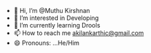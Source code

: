 - 👋 Hi, I’m @Muthu Kirshnan
- 👀 I’m interested in Developing
- 🌱 I’m currently learning Drools
- 📫 How to reach me akilankarthic@gmail.com
- 😄 Pronouns: ...He/Him


<!---
Akilan29/Muthu Krishnan is a ✨ special ✨ repository because its `README.md` (this file) appears on your GitHub profile.
You can click the Preview link to take a look at your changes.
--->
